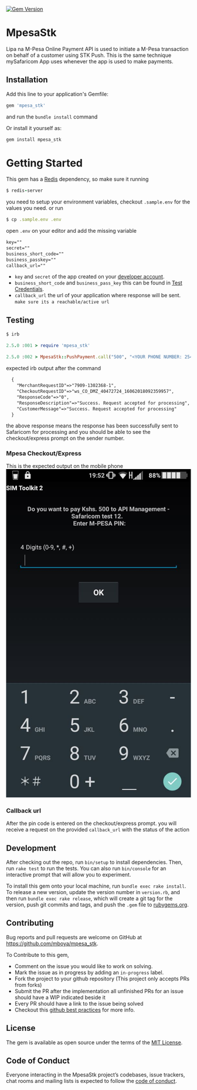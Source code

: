[![Gem Version](https://badge.fury.io/rb/mpesa_stk.svg)](https://badge.fury.io/rb/mpesa_stk.svg)

# MpesaStk
Lipa na M-Pesa Online Payment API is used to initiate a M-Pesa transaction on behalf of a customer using STK Push. This is the same technique mySafaricom App uses whenever the app is used to make payments.

## Installation

Add this line to your application's Gemfile:

```ruby
gem 'mpesa_stk'
```
and run the `bundle install` command

Or install it yourself as:
```ruby
gem install mpesa_stk
```

# Getting Started
This gem has a [Redis](https://redis.io/) dependency, so make sure it running
```ruby
$ redis-server
```

you need to setup your environment variables, checkout `.sample.env` for the values you need.
or run
```ruby
$ cp .sample.env .env
```
open `.env` on your editor and add the missing variable
```
key=""
secret=""
business_short_code=""
business_passkey=""
callback_url=""
```

* `key` and `secret` of the app created on your [developer account](https://developer.safaricom.co.ke/user/me/apps).
* `business_short_code`  and `business_pass_key` this can be found in [Test Credentials](https://developer.safaricom.co.ke/test_credentials).
* `callback_url` the url of your application where response will be sent. `make sure its a reachable/active url`

## Testing

```ruby
$ irb
```

```ruby
2.5.0 :001 > require 'mpesa_stk'
```

```ruby
2.5.0 :002 > MpesaStk::PushPayment.call("500", "<YOUR PHONE NUMBER: 254711222333>")
```

expected irb output after the command
```hash
  {
    "MerchantRequestID"=>"7909-1302368-1", 
    "CheckoutRequestID"=>"ws_CO_DMZ_40472724_16062018092359957", 
    "ResponseCode"=>"0", 
    "ResponseDescription"=>"Success. Request accepted for processing", 
    "CustomerMessage"=>"Success. Request accepted for processing"
  }
```

the above response means the response has been successfully sent to Safaricom for processing and you should be able to see the checkout/express prompt on the sender number.

### Mpesa Checkout/Express
This is the expected output on the mobile phone
![alt tag](./bin/index.jpeg)

### Callback url

After the pin code is entered on the checkout/express prompt. you will receive a request on the provided  `callback_url` with the status of the action


## Development

After checking out the repo, run `bin/setup` to install dependencies. Then, run `rake test` to run the tests. You can also run `bin/console` for an interactive prompt that will allow you to experiment.

To install this gem onto your local machine, run `bundle exec rake install`. To release a new version, update the version number in `version.rb`, and then run `bundle exec rake release`, which will create a git tag for the version, push git commits and tags, and push the `.gem` file to [rubygems.org](https://rubygems.org).

## Contributing

Bug reports and pull requests are welcome on GitHub at https://github.com/mboya/mpesa_stk.

To Contribute to this gem,
* Comment on the issue you would like to work on solving.
* Mark the issue as in progress by adding an `in-progress` label.
* Fork the project to your github repository (This project only accepts PRs from forks)
* Submit the PR after the implementation all unfinished PRs for an issue should have a WIP indicated beside it
* Every PR should have a link to the issue being solved
* Checkout this [github best practices](https://github.com/skyscreamer/yoga/wiki/GitHub-Best-Practices) for more info.

## License

The gem is available as open source under the terms of the [MIT License](https://opensource.org/licenses/MIT).

## Code of Conduct

Everyone interacting in the MpesaStk project’s codebases, issue trackers, chat rooms and mailing lists is expected to follow the [code of conduct](https://github.com/mboya/mpesa_stk/blob/master/CODE_OF_CONDUCT.md).
